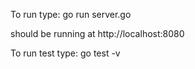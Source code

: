 To run type: 
    go run server.go

should be running at http://localhost:8080

To run test type: 
    go test -v

